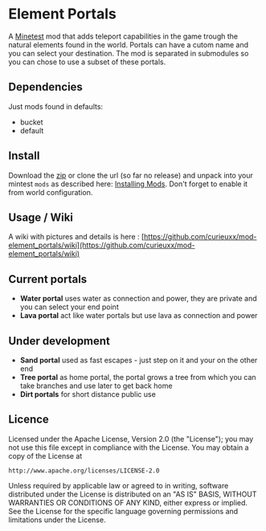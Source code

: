 Element Portals
===============

A [Minetest](http://minetest.net/) mod that adds teleport capabilities in the game trough the natural elements found in the world. Portals can have a cutom name and you can select your destination. The mod is separated in submodules so you can chose to use a subset of these portals.

Dependencies
------------
Just mods found in defaults:

 - bucket
 - default


Install
-------
Download the [zip](https://github.com/curieuxx/mod-element_portals/archive/master.zip) or clone the url (so far no release)  and unpack into your mintest `mods` as described here: [Installing Mods](http://wiki.minetest.com/wiki/Installing_Mods). Don't forget to enable it from world configuration.

Usage / Wiki
------------

A wiki with pictures and details is here :  [https://github.com/curieuxx/mod-element_portals/wiki](https://github.com/curieuxx/mod-element_portals/wiki)


Current portals
---------------

 * __Water portal__ uses water as connection and power, they are private and you can select your end point
 * __Lava portal__ act like water portals but use lava as connection and power

Under development
-------------------------

 * __Sand portal__ used as fast escapes - just step on it and your on the other end
 * __Tree portal__ as home portal, the portal grows a tree from which you can take branches and use later to get back home
 * __Dirt portals__ for short distance public use


Licence
-------


Licensed under the Apache License, Version 2.0 (the "License");
you may not use this file except in compliance with the License.
You may obtain a copy of the License at

    http://www.apache.org/licenses/LICENSE-2.0

Unless required by applicable law or agreed to in writing, software
distributed under the License is distributed on an "AS IS" BASIS,
WITHOUT WARRANTIES OR CONDITIONS OF ANY KIND, either express or implied.
See the License for the specific language governing permissions and
limitations under the License.

